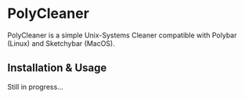 # PolyCleaner

PolyCleaner is a simple Unix-Systems Cleaner compatible with Polybar (Linux) and Sketchybar (MacOS).

## Installation & Usage

Still in progress...
